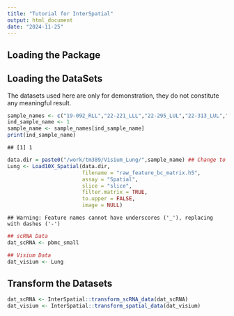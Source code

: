 ```yaml
---
title: "Tutorial for InterSpatial"
output: html_document
date: "2024-11-25"
---
```




## Loading the Package




## Loading the DataSets

The datasets used here are only for demonstration, they do not constitute any meaningful result.


```r
sample_names <- c("19-092_RLL","22-221_LLL","22-295_LUL","22-313_LUL","22-401_LUL","22-221_RLL")
ind_sample_name <- 1
sample_name <- sample_names[ind_sample_name]
print(ind_sample_name)
```

```
## [1] 1
```

```r
data.dir = paste0("/work/tm389/Visium_Lung/",sample_name) ## Change to Your Location
Lung <- Load10X_Spatial(data.dir,
                        filename = "raw_feature_bc_matrix.h5",
                        assay = "Spatial",
                        slice = "slice",
                        filter.matrix = TRUE,
                        to.upper = FALSE,
                        image = NULL)
```

```
## Warning: Feature names cannot have underscores ('_'), replacing with dashes ('-')
```

```r
## scRNA Data
dat_scRNA <- pbmc_small

## Visium Data
dat_visium <- Lung
```


## Transform the Datasets


```r
dat_scRNA <- InterSpatial::transform_scRNA_data(dat_scRNA)
dat_visium <- InterSpatial::transform_spatial_data(dat_visium)
```

